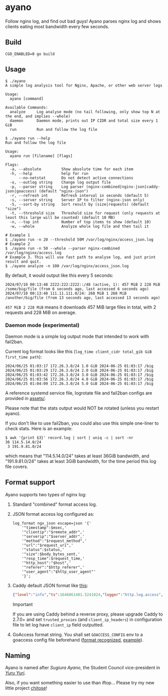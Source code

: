 # ayano

Follow nginx log, and find out bad guys! Ayano parses nginx log and shows clients eating most bandwidth every few seconds.

## Build

```shell
CGO_ENABLED=0 go build
```

## Usage

```console
$ ./ayano
A simple log analysis tool for Nginx, Apache, or other web server logs

Usage:
  ayano [command]

Available Commands:
  analyze     Log analyse mode (no tail following, only show top N at the end, and implies --whole)
  daemon      Daemon mode, prints out IP CIDR and total size every 1 GiB
  run         Run and follow the log file

$ ./ayano run --help
Run and follow the log file

Usage:
  ayano run [filename] [flags]

Flags:
  -a, --absolute         Show absolute time for each item
  -h, --help             help for run
      --no-netstat       Do not detect active connections
  -o, --outlog string    Change log output file
  -p, --parser string    Log parser (nginx-combined|nginx-json|caddy-json|goaccess) (default "nginx-json")
  -r, --refresh int      Refresh interval in seconds (default 5)
  -s, --server string    Server IP to filter (nginx-json only)
  -S, --sort-by string   Sort result by (size|requests) (default "size")
  -t, --threshold size   Threshold size for request (only requests at least this large will be counted) (default 10 MB)
  -n, --top int          Number of top items to show (default 10)
  -w, --whole            Analyze whole log file and then tail it

# Example 1
$ ./ayano run -n 20 --threshold 50M /var/log/nginx/access_json.log
# Example 2
$ ./ayano run -n 50 --whole --parser nginx-combined /var/log/nginx/access.log
# Example 3. This will use fast path to analyse log, and just print result and quit.
$ ./ayano analyze -n 100 /var/log/nginx/access_json.log
```

By default, it would output like this every 5 seconds:

```log
2024/07/10 00:13:48 2222:222:2222::/48 (active, 1): 457 MiB 2 228 MiB /some/big/file (from 6 seconds ago, last accessed 6 seconds ago)
2024/07/10 00:13:48 111.11.111.0/24: 268 MiB 1 268 MiB /another/big/file (from 13 seconds ago, last accessed 13 seconds ago)
```

`457 MiB 2 228 MiB` means it downloads 457 MiB large files in total, with 2 requests and 228 MiB on average.

### Daemon mode (experimental)

Daemon mode is a simple log output mode that intended to work with fail2ban.

Current log format looks like this (`log_time client_cidr total_gib GiB first_time path`):

```log
2024/06/25 01:03:17 172.26.3.0/24 1.0 GiB 2024-06-25 01:03:17 /big
2024/06/25 01:03:29 172.26.3.0/24 2.0 GiB 2024-06-25 01:03:17 /big
2024/06/25 01:03:42 172.26.3.0/24 3.0 GiB 2024-06-25 01:03:17 /big
2024/06/25 01:03:56 172.26.3.0/24 4.0 GiB 2024-06-25 01:03:17 /big
2024/06/25 01:04:09 172.26.3.0/24 5.0 GiB 2024-06-25 01:03:17 /big
```

A reference systemd service file, logrotate file and fail2ban configs are provided in [assets/](assets/).

Please note that the stats output would NOT be rotated (unless you restart ayano).

If you don't like to use fail2ban, you could also use this simple one-liner to check stats. Here is an example:

```console
$ awk '{print $3}' record.log | sort | uniq -c | sort -nr
36 114.5.14.0/24
 3 191.9.81.0/24
```

which means that "114.5.14.0/24" takes at least 36GiB bandwidth, and "191.9.81.0/24" takes at least 3GiB bandwidth, for the time period this log file covers.

## Format support

Ayano supports two types of nginx log:

1. Standard "combined" format access log.
2. JSON format access log configured as:

    ```nginx
    log_format ngx_json escape=json '{'
        '"timestamp":$msec,'
        '"clientip":"$remote_addr",'
        '"serverip":"$server_addr",'
        '"method":"$request_method",'
        '"url":"$request_uri",'
        '"status":$status,'
        '"size":$body_bytes_sent,'
        '"resp_time":$request_time,'
        '"http_host":"$host",'
        '"referer":"$http_referer",'
        '"user_agent":"$http_user_agent"'
        '}';
    ```

3. Caddy default JSON format like [this](https://caddyserver.com/docs/logging#structured-logs):

    ```json
    {"level":"info","ts":1646861401.5241024,"logger":"http.log.access","msg":"handled request","request":{"remote_ip":"127.0.0.1","remote_port":"41342","client_ip":"127.0.0.1","proto":"HTTP/2.0","method":"GET","host":"localhost","uri":"/","headers":{"User-Agent":["curl/7.82.0"],"Accept":["*/*"],"Accept-Encoding":["gzip, deflate, br"]},"tls":{"resumed":false,"version":772,"cipher_suite":4865,"proto":"h2","server_name":"example.com"}},"bytes_read": 0,"user_id":"","duration":0.000929675,"size":10900,"status":200,"resp_headers":{"Server":["Caddy"],"Content-Encoding":["gzip"],"Content-Type":["text/html; charset=utf-8"],"Vary":["Accept-Encoding"]}}
    ```

    > [!IMPORTANT]
    > If you are using Caddy behind a reverse proxy, please upgrade Caddy to 2.7.0+ and set `trusted_proxies` (and `client_ip_headers`) in configuration file to let log have `client_ip` field outputted.

4. GoAccess format string. You shall set `GOACCESS_CONFIG` env to a goaccess config file beforehand ([format recognized](https://github.com/taoky/goaccessfmt?tab=readme-ov-file#config-file-format), [example](assets/goaccess.conf)).

## Naming

Ayano is named after *Sugiura Ayano*, the Student Council vice-president in [*Yuru Yuri*](https://en.wikipedia.org/wiki/YuruYuri#Student_Council).

Also, if you want something easier to use than iftop... Please try my new little project [chitose](https://github.com/taoky/chitose)!
